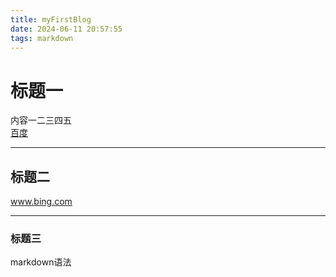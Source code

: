 ```yaml
---
title: myFirstBlog 
date: 2024-06-11 20:57:55
tags: markdown
---
```


# 标题一

内容一二三四五  
[百度](https://www.baidu.com/)

---

## 标题二

www.bing.com


---

### 标题三

markdown语法


